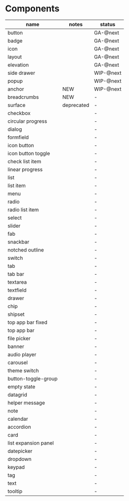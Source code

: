 # Components

| name                 | notes      | status      |
| -------------------- | ---------- | ----------- |
| button               |     | GA-@next        |
| badge                |     | GA-@next        |
| icon                 |     | GA-@next        |
| layout               |     | GA-@next        |
| elevation            |     | GA-@next        |
| side drawer          |     | WIP-@next |
| popup                |     | WIP-@next |
| anchor               | NEW        | WIP-@next |
| breadcrumbs          | NEW        |      -      |
| surface              | deprecated |      -      |
| checkbox             |     |      -      |
| circular progress    |     |      -      |
| dialog               |     |      -      |
| formfield            |     |      -      |
| icon button          |     |      -      |
| icon button toggle   |     |      -      |
| check list item      |     |      -      |
| linear progress      |     |      -      |
| list                 |     |      -      |
| list item            |     |      -      |
| menu                 |     |      -      |
| radio                |     |      -      |
| radio list item      |     |      -      |
| select               |     |      -      |
| slider               |     |      -      |
| fab                  |     |      -      |
| snackbar             |     |      -      |
| notched outline      |     |      -      |
| switch               |     |      -      |
| tab                  |     |      -      |
| tab bar              |     |      -      |
| textarea             |     |      -      |
| textfield            |     |      -      |
| drawer               |     |      -      |
| chip                 |     |      -      |
| shipset              |     |      -      |
| top app bar fixed    |     |      -      |
| top app bar          |     |      -      |
| file picker          |     |      -      |
| banner               |     |      -      |
| audio player         |     |      -      |
| carousel             |     |      -      |
| theme switch         |     |      -      |
| button-toggle-group  |     |      -      |
| empty state          |     |      -      |
| datagrid             |     |      -      |
| helper message       |     |      -      |
| note                 |     |      -      |
| calendar             |     |      -      |
| accordion            |     |      -      |
| card                 |     |      -      |
| list expansion panel |     |      -      |
| datepicker           |     |      -      |
| dropdown             |     |      -      |
| keypad               |     |      -      |
| tag                  |     |      -      |
| text                 |     |      -      |
| tooltip              |     |      -      |